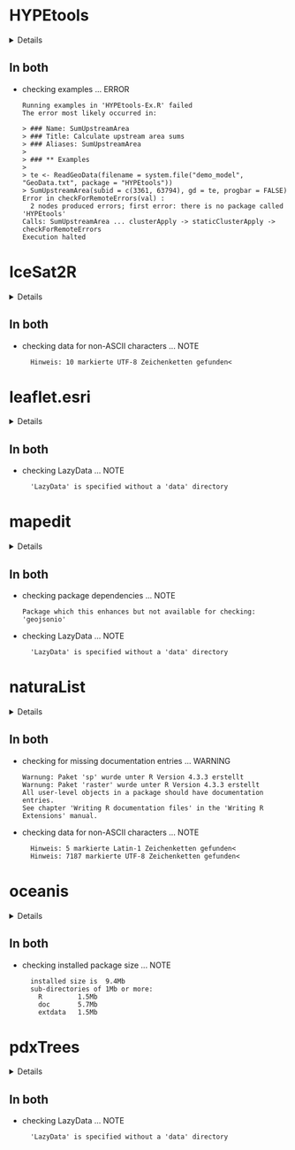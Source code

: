 # HYPEtools

<details>

* Version: 1.6.1
* GitHub: https://github.com/rcapell/HYPEtools
* Source code: https://github.com/cran/HYPEtools
* Date/Publication: 2024-01-12 17:20:02 UTC
* Number of recursive dependencies: 164

Run `revdepcheck::revdep_details(, "HYPEtools")` for more info

</details>

## In both

*   checking examples ... ERROR
    ```
    Running examples in 'HYPEtools-Ex.R' failed
    The error most likely occurred in:
    
    > ### Name: SumUpstreamArea
    > ### Title: Calculate upstream area sums
    > ### Aliases: SumUpstreamArea
    > 
    > ### ** Examples
    > 
    > te <- ReadGeoData(filename = system.file("demo_model", "GeoData.txt", package = "HYPEtools"))
    > SumUpstreamArea(subid = c(3361, 63794), gd = te, progbar = FALSE)
    Error in checkForRemoteErrors(val) : 
      2 nodes produced errors; first error: there is no package called 'HYPEtools'
    Calls: SumUpstreamArea ... clusterApply -> staticClusterApply -> checkForRemoteErrors
    Execution halted
    ```

# IceSat2R

<details>

* Version: 1.0.4
* GitHub: https://github.com/mlampros/IceSat2R
* Source code: https://github.com/cran/IceSat2R
* Date/Publication: 2022-11-17 07:50:02 UTC
* Number of recursive dependencies: 140

Run `revdepcheck::revdep_details(, "IceSat2R")` for more info

</details>

## In both

*   checking data for non-ASCII characters ... NOTE
    ```
      Hinweis: 10 markierte UTF-8 Zeichenketten gefunden<
    ```

# leaflet.esri

<details>

* Version: 1.0.0
* GitHub: https://github.com/bhaskarvk/leaflet.esri
* Source code: https://github.com/cran/leaflet.esri
* Date/Publication: 2018-04-23 22:31:56 UTC
* Number of recursive dependencies: 49

Run `revdepcheck::revdep_details(, "leaflet.esri")` for more info

</details>

## In both

*   checking LazyData ... NOTE
    ```
      'LazyData' is specified without a 'data' directory
    ```

# mapedit

<details>

* Version: 0.6.0
* GitHub: https://github.com/r-spatial/mapedit
* Source code: https://github.com/cran/mapedit
* Date/Publication: 2020-02-02 17:20:02 UTC
* Number of recursive dependencies: 95

Run `revdepcheck::revdep_details(, "mapedit")` for more info

</details>

## In both

*   checking package dependencies ... NOTE
    ```
    Package which this enhances but not available for checking: 'geojsonio'
    ```

*   checking LazyData ... NOTE
    ```
      'LazyData' is specified without a 'data' directory
    ```

# naturaList

<details>

* Version: 0.5.2
* GitHub: https://github.com/avrodrigues/naturaList
* Source code: https://github.com/cran/naturaList
* Date/Publication: 2024-02-06 08:10:02 UTC
* Number of recursive dependencies: 119

Run `revdepcheck::revdep_details(, "naturaList")` for more info

</details>

## In both

*   checking for missing documentation entries ... WARNING
    ```
    Warnung: Paket 'sp' wurde unter R Version 4.3.3 erstellt
    Warnung: Paket 'raster' wurde unter R Version 4.3.3 erstellt
    All user-level objects in a package should have documentation entries.
    See chapter 'Writing R documentation files' in the 'Writing R
    Extensions' manual.
    ```

*   checking data for non-ASCII characters ... NOTE
    ```
      Hinweis: 5 markierte Latin-1 Zeichenketten gefunden<
      Hinweis: 7187 markierte UTF-8 Zeichenketten gefunden<
    ```

# oceanis

<details>

* Version: 1.8.5
* GitHub: https://github.com/insee-psar-at/oceanis-package
* Source code: https://github.com/cran/oceanis
* Date/Publication: 2022-07-13 13:10:02 UTC
* Number of recursive dependencies: 117

Run `revdepcheck::revdep_details(, "oceanis")` for more info

</details>

## In both

*   checking installed package size ... NOTE
    ```
      installed size is  9.4Mb
      sub-directories of 1Mb or more:
        R         1.5Mb
        doc       5.7Mb
        extdata   1.5Mb
    ```

# pdxTrees

<details>

* Version: 0.4.0
* GitHub: https://github.com/mcconvil/pdxTrees
* Source code: https://github.com/cran/pdxTrees
* Date/Publication: 2020-08-17 14:00:02 UTC
* Number of recursive dependencies: 106

Run `revdepcheck::revdep_details(, "pdxTrees")` for more info

</details>

## In both

*   checking LazyData ... NOTE
    ```
      'LazyData' is specified without a 'data' directory
    ```

